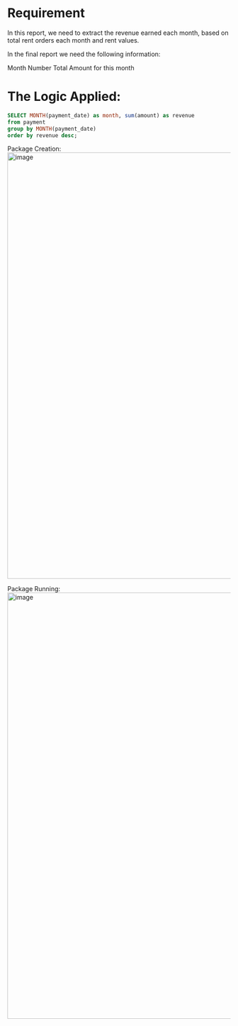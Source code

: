 # Requirement
In this report, we need to extract the revenue earned each month, based on total rent orders each month and rent values.

In the final report we need the following information:

Month Number
Total Amount for this month 

# The Logic Applied:
````sql
SELECT MONTH(payment_date) as month, sum(amount) as revenue
from payment
group by MONTH(payment_date)
order by revenue desc;
````

Package Creation:
<img width="960" alt="image" src="https://github.com/MohamedWageh09/ETL-Practicing/assets/120044385/af392f58-5020-47a5-948a-30e96800be76">

Package Running:
<img width="960" alt="image" src="https://github.com/MohamedWageh09/ETL-Practicing/assets/120044385/ad66f05f-9683-47da-8f52-8246cf02c850">





